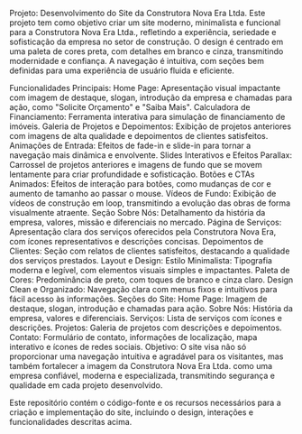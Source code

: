 Projeto: Desenvolvimento do Site da Construtora Nova Era Ltda.
Este projeto tem como objetivo criar um site moderno, minimalista e funcional para a Construtora Nova Era Ltda., refletindo a experiência, seriedade e sofisticação da empresa no setor de construção. O design é centrado em uma paleta de cores preta, com detalhes em branco e cinza, transmitindo modernidade e confiança. A navegação é intuitiva, com seções bem definidas para uma experiência de usuário fluida e eficiente.

Funcionalidades Principais:
Home Page: Apresentação visual impactante com imagem de destaque, slogan, introdução da empresa e chamadas para ação, como "Solicite Orçamento" e "Saiba Mais".
Calculadora de Financiamento: Ferramenta interativa para simulação de financiamento de imóveis.
Galeria de Projetos e Depoimentos: Exibição de projetos anteriores com imagens de alta qualidade e depoimentos de clientes satisfeitos.
Animações de Entrada: Efeitos de fade-in e slide-in para tornar a navegação mais dinâmica e envolvente.
Slides Interativos e Efeitos Parallax: Carrossel de projetos anteriores e imagens de fundo que se movem lentamente para criar profundidade e sofisticação.
Botões e CTAs Animados: Efeitos de interação para botões, como mudanças de cor e aumento de tamanho ao passar o mouse.
Vídeos de Fundo: Exibição de vídeos de construção em loop, transmitindo a evolução das obras de forma visualmente atraente.
Seção Sobre Nós: Detalhamento da história da empresa, valores, missão e diferenciais no mercado.
Página de Serviços: Apresentação clara dos serviços oferecidos pela Construtora Nova Era, com ícones representativos e descrições concisas.
Depoimentos de Clientes: Seção com relatos de clientes satisfeitos, destacando a qualidade dos serviços prestados.
Layout e Design:
Estilo Minimalista: Tipografia moderna e legível, com elementos visuais simples e impactantes.
Paleta de Cores: Predominância de preto, com toques de branco e cinza claro.
Design Clean e Organizado: Navegação clara com menus fixos e intuitivos para fácil acesso às informações.
Seções do Site:
Home Page: Imagem de destaque, slogan, introdução e chamadas para ação.
Sobre Nós: História da empresa, valores e diferenciais.
Serviços: Lista de serviços com ícones e descrições.
Projetos: Galeria de projetos com descrições e depoimentos.
Contato: Formulário de contato, informações de localização, mapa interativo e ícones de redes sociais.
Objetivo:
O site visa não só proporcionar uma navegação intuitiva e agradável para os visitantes, mas também fortalecer a imagem da Construtora Nova Era Ltda. como uma empresa confiável, moderna e especializada, transmitindo segurança e qualidade em cada projeto desenvolvido.

Este repositório contém o código-fonte e os recursos necessários para a criação e implementação do site, incluindo o design, interações e funcionalidades descritas acima.
